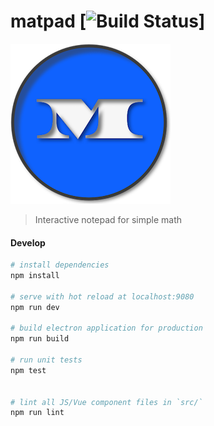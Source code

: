# matpad [![Build Status](https://github.com/hfitzwater/matpad/workflows/Build/badge.svg?branch=master)]

![](media/256x256.png)

> Interactive notepad for simple math

#### Develop

``` bash
# install dependencies
npm install

# serve with hot reload at localhost:9080
npm run dev

# build electron application for production
npm run build

# run unit tests
npm test


# lint all JS/Vue component files in `src/`
npm run lint

```
